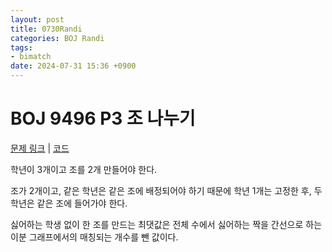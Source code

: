 ```yaml
---
layout: post
title: 0730Randi
categories: BOJ Randi
tags:
- bimatch
date: 2024-07-31 15:36 +0900
---
```

# BOJ 9496 P3 조 나누기
[문제 링크](https://www.acmicpc.net/problem/9496)
|
[코드](https://www.acmicpc.net/source/81775360)

학년이 3개이고 조를 2개 만들어야 한다. 

조가 2개이고, 같은 학년은 같은 조에 배정되어야 하기 때문에 학년 1개는 고정한 후, 두 학년은 같은 조에 들어가야 한다.

싫어하는 학생 없이 한 조를 만드는 최댓값은 전체 수에서 싫어하는 짝을 간선으로 하는 이분 그래프에서의 매칭되는 개수를 뺀 값이다. 

